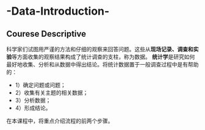 # -Data-Introduction-
## Courese Descriptive
   科学家们试图用严谨的方法和仔细的观察来回答问题。这些从**现场记录、调查和实验**等方面收集的观察结果构成了统计调查的支柱，称为数据。
**统计学**是研究如何最好地收集、分析和从数据中得出结论。将统计数据置于一般调查过程中是有帮助的：
  - 1）确定问题或问题；
  - 2）收集有关主题的相关数据；
  - 3）分析数据；
  - 4）形成结论。

在本课程中，将重点介绍流程的前两个步骤。
